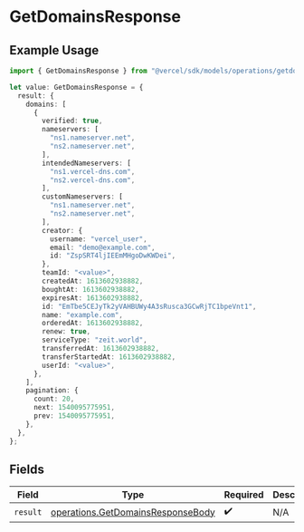 # GetDomainsResponse

## Example Usage

```typescript
import { GetDomainsResponse } from "@vercel/sdk/models/operations/getdomains.js";

let value: GetDomainsResponse = {
  result: {
    domains: [
      {
        verified: true,
        nameservers: [
          "ns1.nameserver.net",
          "ns2.nameserver.net",
        ],
        intendedNameservers: [
          "ns1.vercel-dns.com",
          "ns2.vercel-dns.com",
        ],
        customNameservers: [
          "ns1.nameserver.net",
          "ns2.nameserver.net",
        ],
        creator: {
          username: "vercel_user",
          email: "demo@example.com",
          id: "ZspSRT4ljIEEmMHgoDwKWDei",
        },
        teamId: "<value>",
        createdAt: 1613602938882,
        boughtAt: 1613602938882,
        expiresAt: 1613602938882,
        id: "EmTbe5CEJyTk2yVAHBUWy4A3sRusca3GCwRjTC1bpeVnt1",
        name: "example.com",
        orderedAt: 1613602938882,
        renew: true,
        serviceType: "zeit.world",
        transferredAt: 1613602938882,
        transferStartedAt: 1613602938882,
        userId: "<value>",
      },
    ],
    pagination: {
      count: 20,
      next: 1540095775951,
      prev: 1540095775951,
    },
  },
};
```

## Fields

| Field                                                                                  | Type                                                                                   | Required                                                                               | Description                                                                            |
| -------------------------------------------------------------------------------------- | -------------------------------------------------------------------------------------- | -------------------------------------------------------------------------------------- | -------------------------------------------------------------------------------------- |
| `result`                                                                               | [operations.GetDomainsResponseBody](../../models/operations/getdomainsresponsebody.md) | :heavy_check_mark:                                                                     | N/A                                                                                    |